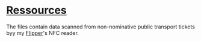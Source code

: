 # [Ressources](https://github.com/DarkKooky/public-transport-ticket-cracking/tree/main/resources)
The files contain data scanned from non-nominative public transport tickets byy my [Flipper](https://flipperzero.one)'s NFC reader.
